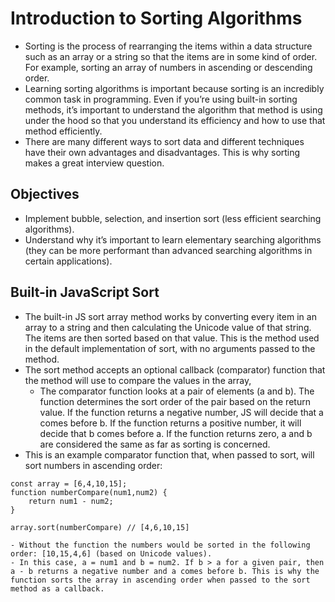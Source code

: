 # Introduction to Sorting Algorithms

- Sorting is the process of rearranging the items within a data structure such as an array or a string so that the items are in some kind of order. For example, sorting an array of numbers in ascending or descending order.
- Learning sorting algorithms is important because sorting is an incredibly common task in programming. Even if you’re using built-in sorting methods, it’s important to understand the algorithm that method is using under the hood so that you understand its efficiency and how to use that method efficiently.
- There are many different ways to sort data and different techniques have their own advantages and disadvantages. This is why sorting makes a great interview question.
## Objectives
- Implement bubble, selection, and insertion sort (less efficient searching algorithms).
- Understand why it’s important to learn elementary searching algorithms (they can be more performant than advanced searching algorithms in certain applications).
## Built-in JavaScript Sort
- The built-in JS sort array method works by converting every item in an array to a string and then calculating the Unicode value of that string. The items are then sorted based on that value. This is the method used in the default implementation of sort, with no arguments passed to the method.
- The sort method accepts an optional callback (comparator) function that the method will use to compare the values in the array,
    - The comparator function looks at a pair of elements (a and b). The function determines the sort order of the pair based on the return value. If the function returns a negative number, JS will decide that a comes before b. If the function returns a positive number, it will decide that b comes before a. If the function returns zero, a and b are considered the same as far as sorting is concerned.
- This is an example comparator function that, when passed to sort, will sort numbers in ascending order:
```
const array = [6,4,10,15];
function numberCompare(num1,num2) {
    return num1 - num2;
}

array.sort(numberCompare) // [4,6,10,15]
```
    - Without the function the numbers would be sorted in the following order: [10,15,4,6] (based on Unicode values).
    - In this case, a = num1 and b = num2. If b > a for a given pair, then a - b returns a negative number and a comes before b. This is why the function sorts the array in ascending order when passed to the sort method as a callback.
